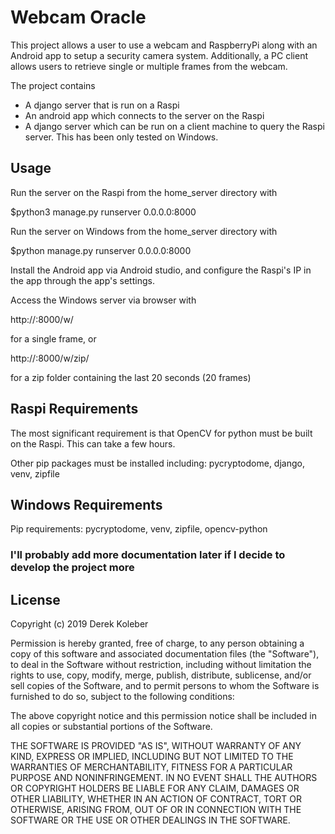 # Webcam Oracle

This project allows a user to use a webcam and RaspberryPi along with an Android app to setup a security camera system. Additionally, a PC client allows users to retrieve single or multiple frames from the webcam.

The project contains 

* A django server that is run on a Raspi
* An android app which connects to the server on the Raspi
* A django server which can be run on a client machine to query the Raspi server. This has been only tested on Windows.

## Usage

Run the server on the Raspi from the home_server directory with

$python3 manage.py runserver 0.0.0.0:8000

Run the server on Windows from the home_server directory with 

$python manage.py runserver 0.0.0.0:8000

Install the Android app via Android studio, and configure the Raspi's IP in the app through the app's settings.



Access the Windows server via browser with 

http://<my ip>:8000/w/ 

for a single frame, or

http://<my ip>:8000/w/zip/

for a zip folder containing the last 20 seconds (20 frames)


## Raspi Requirements

The most significant requirement is that OpenCV for python must be built on the Raspi. This can take a few hours.

Other pip packages must be installed including: pycryptodome, django, venv, zipfile


## Windows Requirements

Pip requirements: pycryptodome, venv, zipfile, opencv-python


### I'll probably add more documentation later if I decide to develop the project more

## License

Copyright (c) 2019 Derek Koleber

Permission is hereby granted, free of charge, to any person obtaining a copy
of this software and associated documentation files (the "Software"), to deal
in the Software without restriction, including without limitation the rights
to use, copy, modify, merge, publish, distribute, sublicense, and/or sell
copies of the Software, and to permit persons to whom the Software is
furnished to do so, subject to the following conditions:

The above copyright notice and this permission notice shall be included in all
copies or substantial portions of the Software.

THE SOFTWARE IS PROVIDED "AS IS", WITHOUT WARRANTY OF ANY KIND, EXPRESS OR
IMPLIED, INCLUDING BUT NOT LIMITED TO THE WARRANTIES OF MERCHANTABILITY,
FITNESS FOR A PARTICULAR PURPOSE AND NONINFRINGEMENT. IN NO EVENT SHALL THE
AUTHORS OR COPYRIGHT HOLDERS BE LIABLE FOR ANY CLAIM, DAMAGES OR OTHER
LIABILITY, WHETHER IN AN ACTION OF CONTRACT, TORT OR OTHERWISE, ARISING FROM,
OUT OF OR IN CONNECTION WITH THE SOFTWARE OR THE USE OR OTHER DEALINGS IN THE
SOFTWARE.